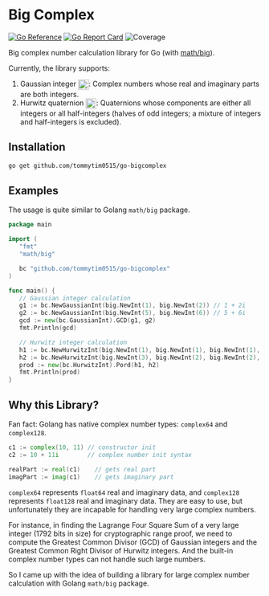 # Big Complex

[![Go Reference](https://pkg.go.dev/badge/github.com/tommytim0515/go-bigcomplex.svg)](https://pkg.go.dev/github.com/tommytim0515/go-bigcomplex)
[![Go Report Card](https://goreportcard.com/badge/github.com/tommytim0515/go-bigcomplex)](https://goreportcard.com/report/github.com/tommytim0515/go-bigcomplex)
![Coverage](https://img.shields.io/badge/Coverage-42.3%25-yellow)

Big complex number calculation library for Go (with [math/big](https://pkg.go.dev/math/big)).

Currently, the library supports:

1. Gaussian
   integer <img src="http://www.sciweavers.org/tex2img.php?eq=Z%5Bi%5D%20%3D%20%5C%7Ba%20%2B%20bi%5C%20%7C%5C%20a%2C%20b%20%20%5Cin%20Z%5C%7D%2C%20where%5C%20i%5E2%20%3D%20-1&bc=White&fc=Black&im=jpg&fs=12&ff=arev&edit=0" align="center" border="0" alt="Z[i] = \{a + bi\ |\ a, b  \in Z\}, where\ i^2 = -1" height="21" />:
   Complex numbers whose real and imaginary parts are both integers.
2. Hurwitz
   quaternion <img src="http://www.sciweavers.org/tex2img.php?eq=H%20%3D%20%5C%7Ba%20%2B%20bi%20%2B%20cj%20%2B%20dk%20%20%5Cin%20%5Cmathbb%7BH%7D%5C%20%7C%5C%20a%2Cb%2Cc%2Cd%20%20%5Cin%20%5Cmathbb%7BZ%7D%5C%20or%5C%20%5Ca%2Cb%2Cc%2Cd%20%20%5Cin%20%5Cmathbb%7BZ%7D%20%2B%20%5Cfrac%7B1%7D%7B2%7D%5C%7D&bc=White&fc=Black&im=jpg&fs=12&ff=arev&edit=0" align="center" border="0" alt="H = \{a + bi + cj + dk  \in \mathbb{H}\ |\ a,b,c,d  \in \mathbb{Z}\ or\ \a,b,c,d  \in \mathbb{Z} + \frac{1}{2}\}" height="21" />:
   Quaternions whose components are either all integers or all half-integers (halves of odd integers; a mixture of
   integers and half-integers is excluded).

## Installation

```bash
go get github.com/tommytim0515/go-bigcomplex
```

## Examples

The usage is quite similar to Golang ```math/big``` package.

```go
package main

import (
   "fmt"
   "math/big"

   bc "github.com/tommytim0515/go-bigcomplex"
)

func main() {
   // Gaussian integer calculation
   g1 := bc.NewGaussianInt(big.NewInt(1), big.NewInt(2)) // 1 + 2i
   g2 := bc.NewGaussianInt(big.NewInt(5), big.NewInt(6)) // 5 + 6i
   gcd := new(bc.GaussianInt).GCD(g1, g2)
   fmt.Println(gcd)

   // Hurwitz integer calculation
   h1 := bc.NewHurwitzInt(big.NewInt(1), big.NewInt(1), big.NewInt(1), big.NewInt(1), false) // 1 + i + j + k
   h2 := bc.NewHurwitzInt(big.NewInt(3), big.NewInt(2), big.NewInt(2), big.NewInt(3), true) // 3/2 + i + j + 3k/2
   prod := new(bc.HurwitzInt).Pord(h1, h2)
   fmt.Println(prod)
}
````

## Why this Library?

Fan fact: Golang has native complex number types: ```complex64``` and ```complex128```.

```go
c1 := complex(10, 11) // constructor init
c2 := 10 + 11i        // complex number init syntax

realPart := real(c1)    // gets real part
imagPart := imag(c1)    // gets imaginary part
```

```complex64``` represents ```float64```  real and imaginary data, and ```complex128``` represents ```float128``` real
and imaginary data.
They are easy to use, but unfortunately they are incapable for handling very large complex numbers.

For instance, in finding the Lagrange Four Square Sum of a very large integer (1792 bits in size) for cryptographic
range proof,
we need to compute the Greatest Common Divisor (GCD) of Gaussian integers and the Greatest Common Right Divisor of
Hurwitz integers. And the built-in complex number types can not handle such large numbers.

So I came up with the idea of building a library for large complex number calculation with Golang ```math/big```
package.